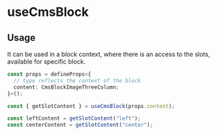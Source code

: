 # useCmsBlock

## Usage

It can be used in a block context, where there is an access to the slots, available for specific block.

```ts
const props = defineProps<{
  // type reflects the context of the block
  content: CmsBlockImageThreeColumn;
}>();

const { getSlotContent } = useCmsBlock(props.content);

const leftContent = getSlotContent("left");
const centerContent = getSlotContent("center");
```


<!-- PLACEHOLDER_DESCRIPTION -->
